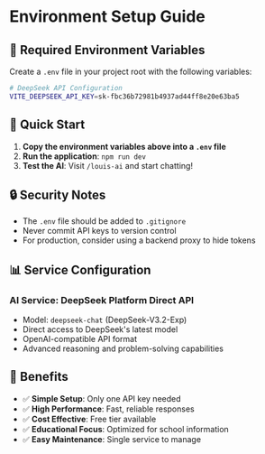 # Environment Setup Guide

## 🔧 Required Environment Variables

Create a `.env` file in your project root with the following variables:

```bash
# DeepSeek API Configuration
VITE_DEEPSEEK_API_KEY=sk-fbc36b72981b4937ad44ff8e20e63ba5
```

## 🚀 Quick Start

1. **Copy the environment variables above into a `.env` file**
2. **Run the application**: `npm run dev`
3. **Test the AI**: Visit `/louis-ai` and start chatting!

## 🔒 Security Notes

- The `.env` file should be added to `.gitignore`
- Never commit API keys to version control
- For production, consider using a backend proxy to hide tokens

## 📊 Service Configuration

### **AI Service: DeepSeek Platform Direct API**
- Model: `deepseek-chat` (DeepSeek-V3.2-Exp)
- Direct access to DeepSeek's latest model
- OpenAI-compatible API format
- Advanced reasoning and problem-solving capabilities

## 🎯 Benefits

- ✅ **Simple Setup**: Only one API key needed
- ✅ **High Performance**: Fast, reliable responses
- ✅ **Cost Effective**: Free tier available
- ✅ **Educational Focus**: Optimized for school information
- ✅ **Easy Maintenance**: Single service to manage